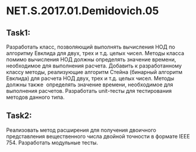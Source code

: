 # NET.S.2017.01.Demidovich.05

## Task1:

Разработать класс, позволяющий выполнять вычисления НОД по алгоритму Евклида для двух, трех и т.д. целых чисел.
Методы класса помимо вычисления НОД должны определять значение времени, необходимое для выполнения расчета. Добавить к разработанному классу методы, реализующие алгоритм Стейна (бинарный алгоритм Евклида) для расчета НОД двух, трех и т.д. целых чисел.
Методы должны также  определять значение времени, необходимое для выполнения расчетов. Разработать unit-тесты для тестирования методов данного типа.


## Task2:

Реализовать метод расширения для получения двоичного представления вещественного числа двойной точности в формате IEEE 754.
Разработать модульные тесты.
